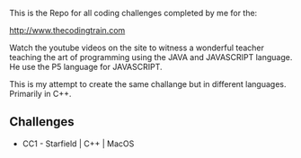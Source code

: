 This is the Repo for all coding challenges completed by me for the:

http://www.thecodingtrain.com

Watch the youtube videos on the site to witness a wonderful teacher 
teaching the art of programming using the JAVA and JAVASCRIPT language.
He use the P5 language for JAVASCRIPT.

This is my attempt to create the same challange but in different languages.
Primarily in C++.

## Challenges 
-   CC1 - Starfield | C++ | MacOS